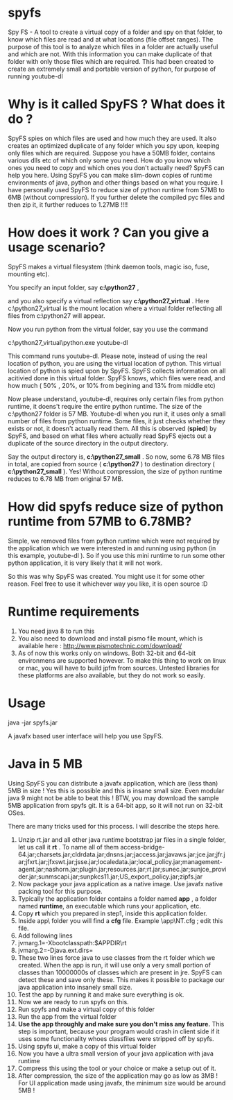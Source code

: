# spyfs
Spy FS - A tool to create a virtual copy of a folder and spy on that folder, to know which files are read and at what locations (file offset ranges). The purpose of this tool is to analyze which files in a folder are actually useful and which are not. With this information you can make duplicate of that folder with only those files which are required. This had been created to create an extremely small and portable version of python, for purpose of running youtube-dl


# Why is it called SpyFS ? What does it do ? 
SpyFS spies on which files are used and how much they are used. It also creates an optimized duplicate of any folder which you spy upon, keeping only files which are required. Suppose you have a 50MB folder, contains various dlls etc of which only some you need. How do you know which ones you need to copy and which ones you don't actually need?
SpyFS can help you here. Using SpyFS you can make slim-down copies of runtime environments of java, python and other things based on what you require. I have personally used SpyFS to reduce size of python runtime from 57MB to 6MB (without compression). If you further delete the compiled pyc files and then zip it, it further reduces to 1.27MB !!!!


# How does it work ? Can you give a usage scenario?
SpyFS makes a virtual filesystem (think daemon tools, magic iso, fuse, mounting etc).

You specify an input folder, say **c:\python27** ,

and you also specify a virtual reflection say **c:\python27_virtual** . Here c:\python27_virtual is the mount location where a virtual folder reflecting all files from c:\python27 will appear. 

Now you run python from the virtual folder, say you use the command

c:\python27_virtual\python.exe youtube-dl

This command runs youtube-dl. Please note, instead of using the real location of python, you are using the virtual location of python. This virtual location of python is spied upon by SpyFS. SpyFS collects information on all acitivied done in this virtual folder. SpyFS knows, which files were read, and how much ( 50% , 20%, or 10% from begining and 13% from middle etc)


Now please understand, youtube-dl, requires only certain files from python runtime, it doens't require the entire python runtime. The size of the c:\python27 folder is 57 MB. Youtube-dl when you run it, it uses only a small number of files from python runtime. Some files, it just checks whether they exists or not, it doesn't actually read them. All this is observed (**spied**) by SpyFS, and based on what files where actually read SpyFS ejects out a duplicate of the source directory in the output directory.

Say the output directory is, **c:\python27_small** . So now, some 6.78 MB files in total, are copied from source ( **c:\python27** )  to destination directory ( **c:\python27_small** ). Yes! Without compression, the size of python runtime reduces to 6.78 MB from original 57 MB. 


# How did spyfs reduce size of python runtime from 57MB to 6.78MB? 
Simple, we removed files from python runtime which were not required by the application which we were interested in and running using python  (in this example, youtube-dl ). So if you use this mini runtime to run some other python application, it is very likely that it will not work.




So this was why SpyFS was created. You might use it for some other reason. Feel free to use it whichever way you like, it is open source :D

# Runtime requirements
1. You need java 8 to run this
2. You also need to download and install pismo file mount, which is available here : http://www.pismotechnic.com/download/
3. As of now this works only on windows. Both 32-bit and 64-bit environmens are supported however. To make this thing to work on linux or mac, you will have to build jpfm from sources. Untested libraries for these platforms are also available, but they do not work so easily. 

# Usage
java -jar spyfs.jar

A javafx based user interface will help you use SpyFS.

# Java in 5 MB
Using SpyFS you can distribute a javafx application, which are (less than) 5MB in size !
Yes this is possible and this is insane small size. Even modular java 9 might not be able to beat this !
BTW, you may download the sample 5MB application from spyfs git. It is a 64-bit app, so it will not run on 32-bit OSes.

There are many tricks used for this process. I will describe the steps here.
  1. Unzip rt.jar and all other java runtime bootstrap jar files in a single folder, let us call it **rt** . To name all of them access-bridge-64.jar;charsets.jar;cldrdata.jar;dnsns.jar;jaccess.jar;javaws.jar;jce.jar;jfr.jar;jfxrt.jar;jfxswt.jar;jsse.jar;localedata.jar;local_policy.jar;management-agent.jar;nashorn.jar;plugin.jar;resources.jar;rt.jar;sunec.jar;sunjce_provider.jar;sunmscapi.jar;sunpkcs11.jar;US_export_policy.jar;zipfs.jar
  2. Now package your java application as a native image. Use javafx native packing tool for this purpose.
  3. Typically the application folder contains a folder named **app** , a folder named **runtime**, an executable which runs your application, etc.
  4. Copy **rt** which you prepared in step1, inside this application folder.
  5. Inside app\ folder you will find a **cfg** file. Example <application folder>\app\NT.cfg ; edit this file.
  6. Add following lines 
  7. jvmarg.1=-Xbootclasspath:$APPDIR\rt
  8. jvmarg.2=-Djava.ext.dirs=
  9. These two lines force java to use classes from the rt folder which we created. When the app is run, it will use only a very small portion of classes than 10000000s of classes which are present in jre. SpyFS can detect these and save only these. This makes it possible to package our java application into insanely small size.
  10. Test the app by running it and make sure everything is ok.
  11. Now we are ready to run spyfs on this.
  12. Run spyfs and make a virtual copy of this folder
  13. Run the app from the virtual folder
  14. **Use the app throughly and make sure you don't miss any feature.** This step is important, because your program would crash in client side if it uses some functionality whoes classfiles were stripped off by spyfs.
  15. Using spyfs ui, make a copy of this virtual folder
  16. Now you have a ultra small version of your java application with java runtime
  17. Compress this using the tool or your choice or make a setup out of it.
  18. After compression, the size of the application may go as low as 3MB ! For UI application made using javafx, the minimum size would be around 5MB ! 

  




